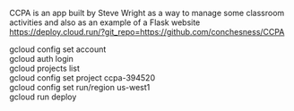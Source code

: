 CCPA is an app built by Steve Wright as a way to manage some classroom activities and also as an example of a Flask website
https://deploy.cloud.run/?git_repo=https://github.com/conchesness/CCPA


gcloud config set account <email address> <br>
gcloud auth login <br>
gcloud projects list <br>
gcloud config set project ccpa-394520 <br>
gcloud config set run/region us-west1 <br>
gcloud run deploy

